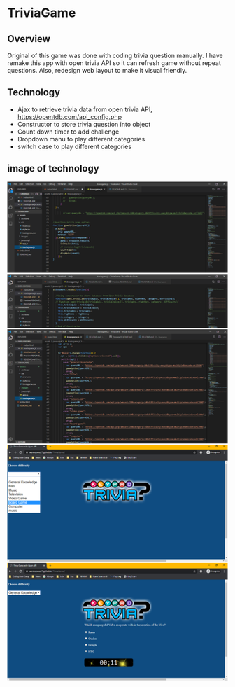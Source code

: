 # TriviaGame

## Overview
Original of this game was done with  coding trivia question manually. I have remake this app with open trivia API so it can refresh game without repeat questions. Also, redesign web layout to make it visual friendly.

## Technology
* Ajax to retrieve trivia data from open trivia API, https://opentdb.com/api_config.php
* Constructor to store trivia question into object
* Count down timer to add challenge
* Dropdown manu to play different categories
* switch case to  play different categories

## image of technology
![Image of coding with Ajax](./assets/images/ajax.png)
![Image of coding with Constructor](./assets/images/constructor.png)
![Image of coding with Dropdown Manu](./assets/images/dropdown.png)
![Image of coding with Dropdown Manu Web](./assets/images/dropdown-web.png)
![Image of coding with Dropdown Manu Web](./assets/images/playgame.png)
